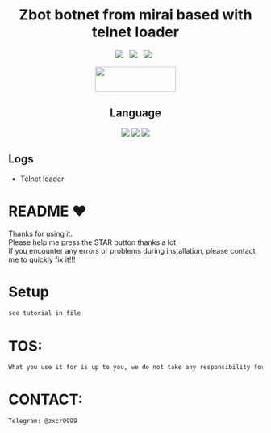 <div align=center>
 
# Zbot botnet from mirai based with telnet loader

<p>
 <img src="https://img.shields.io/github/stars/hoaan1995/zbot-botnet?color=%23DF0067&style=for-the-badge"/> &nbsp;
 <img src="https://img.shields.io/github/forks/hoaan1995/zbot-botnet?color=%239999FF&style=for-the-badge"/> &nbsp;
 <img src="https://img.shields.io/github/license/hoaan1995/zbot-botnet?color=%23E8E8E8&style=for-the-badge"/> &nbsp;
 
</p>

<p align="center">  <a href="https://t.me/realzer0hub"><img width="160" height="50" src="https://i.imgur.com/N7AK7XY.png"></a></p>

## Language</br>

 <img src="https://img.shields.io/badge/Go-00ADD8?style=for-the-badge&logo=go&logoColor=white"/> <img src="https://img.shields.io/badge/C-00599C?style=for-the-badge&logo=c&logoColor=white"/> <img src="https://img.shields.io/badge/Shell_Script-121011?style=for-the-badge&logo=gnu-bash&logoColor=white"/>
 </div>
 
 ## Logs</br>
 - Telnet loader


# README ♥️
Thanks for using it.<br>
Please help me press the STAR button thanks a lot<br>
If you encounter any errors or problems during installation, please contact me to quickly fix it!!!


# Setup
```sh
see tutorial in file
```

# TOS:
```sh
What you use it for is up to you, we do not take any responsibility for this action
```

# CONTACT:
```sh
Telegram: @zxcr9999
```
